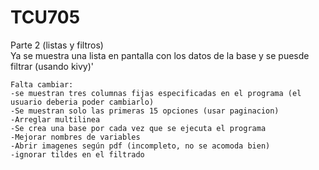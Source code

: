 # TCU705
Parte 2 (listas y filtros)    
    Ya se muestra una lista en pantalla con los datos de la base y se puesde filtrar (usando kivy)'

    Falta cambiar:
    -se muestran tres columnas fijas especificadas en el programa (el usuario deberia poder cambiarlo)
    -Se muestran solo las primeras 15 opciones (usar paginacion)
    -Arreglar multilinea
    -Se crea una base por cada vez que se ejecuta el programa
    -Mejorar nombres de variables
    -Abrir imagenes según pdf (incompleto, no se acomoda bien)
    -ignorar tildes en el filtrado